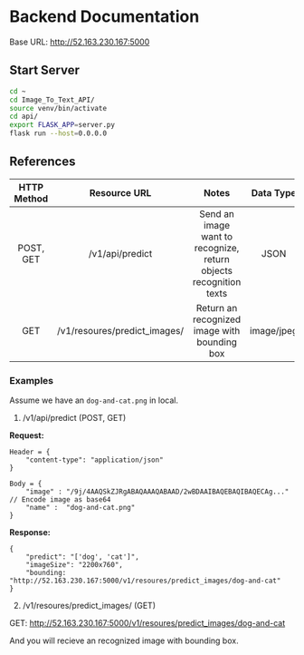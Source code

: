 # Backend Documentation

Base URL: http://52.163.230.167:5000
## Start Server
```bash
cd ~
cd Image_To_Text_API/
source venv/bin/activate
cd api/
export FLASK_APP=server.py 
flask run --host=0.0.0.0
```

## References

| HTTP Method |            Resource URL            |                                Notes                               |  Data Type |
|:-----------:|:----------------------------------:|:------------------------------------------------------------------:|:----------:|
|  POST, GET  |           /v1/api/predict          | Send an image want to recognize, return objects recognition texts  |    JSON    |
|     GET     | /v1/resoures/predict_images/<name> |            Return an recognized image with bounding box            | image/jpeg |

### Examples
Assume we have an ```dog-and-cat.png``` in local.

1. /v1/api/predict (POST, GET)

__Request:__ 
```
Header = {
    "content-type": "application/json"
}

Body = {
    "image" : "/9j/4AAQSkZJRgABAQAAAQABAAD/2wBDAAIBAQEBAQIBAQECAg..."   // Encode image as base64 
    "name" :  "dog-and-cat.png"
}
```
__Response:__

```
{
    "predict": "['dog', 'cat']",
    "imageSize": "2200x760",
    "bounding: "http://52.163.230.167:5000/v1/resoures/predict_images/dog-and-cat" 
}
```

2. /v1/resoures/predict_images/<name> (GET)

GET: http://52.163.230.167:5000/v1/resoures/predict_images/dog-and-cat

And you will recieve an recognized image with bounding box.
